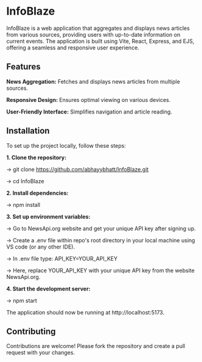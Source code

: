 # InfoBlaze
InfoBlaze is a web application that aggregates and displays news articles from various sources, providing users with up-to-date information on current events. The application is built using Vite, React, Express, and EJS, offering a seamless and responsive user experience.

## Features
**News Aggregation:** Fetches and displays news articles from multiple sources.

**Responsive Design:** Ensures optimal viewing on various devices.

**User-Friendly Interface:** Simplifies navigation and article reading.

## Installation
To set up the project locally, follow these steps:

**1. Clone the repository:**

-> git clone https://github.com/abhayybhatt/InfoBlaze.git

-> cd InfoBlaze

**2. Install dependencies:**

-> npm install

**3. Set up environment variables:**

-> Go to NewsApi.org website and get your unique API key after signing up.

-> Create a .env file within repo's root directory in your local machine using VS code (or any other IDE).

-> In .env file type: API_KEY=YOUR_API_KEY 

-> Here, replace YOUR_API_KEY with your unique API key from the website NewsApi.org.

**4. Start the development server:**

-> npm start

The application should now be running at http://localhost:5173.

## Contributing
Contributions are welcome! Please fork the repository and create a pull request with your changes.
